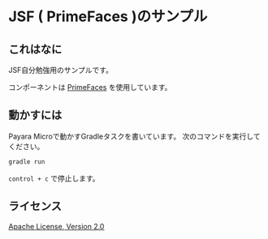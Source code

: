 # JSF ( PrimeFaces )のサンプル

## これはなに

JSF自分勉強用のサンプルです。

コンポーネントは [PrimeFaces](http://primefaces.org/) を使用しています。

## 動かすには

Payara Microで動かすGradleタスクを書いています。
次のコマンドを実行してください。

```sh
gradle run
```

`control + c` で停止します。

## ライセンス

[Apache License, Version 2.0](http://www.apache.org/licenses/LICENSE-2.0.txt)

